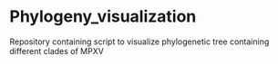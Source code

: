 # Phylogeny_visualization
Repository containing script to visualize phylogenetic tree containing different clades of MPXV
